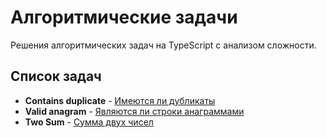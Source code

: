 # Алгоритмические задачи

Решения алгоритмических задач на TypeScript с анализом сложности.

## Список задач

- **Contains duplicate** - [Имеются ли дубликаты](./src/contains-duplicate)
- **Valid anagram** - [Являются ли строки анаграммами](./src/valid-anagram)
- **Two Sum** - [Сумма двух чисел](./src/two-sum)

